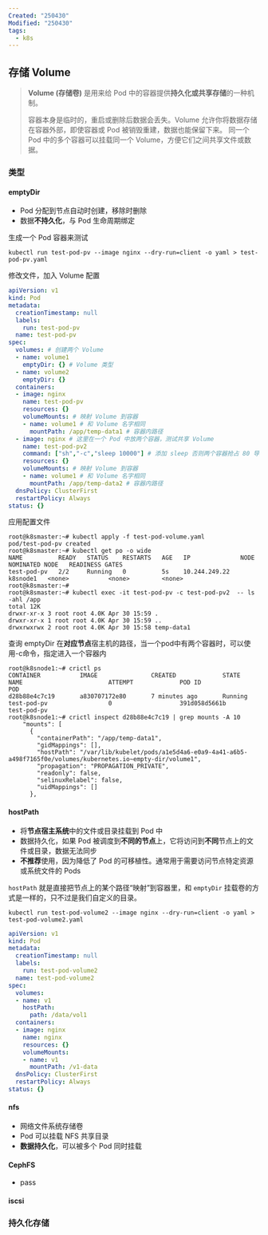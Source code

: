 ```yaml
---
Created: "250430"
Modified: "250430"
tags:
  - k8s
---
```

## 存储 Volume

> **Volume (存储卷)** 是用来给 Pod 中的容器提供**持久化或共享存储**的一种机制。
> 
> 容器本身是临时的，重启或删除后数据会丢失。Volume 允许你将数据存储在容器外部，即使容器或 Pod 被销毁重建，数据也能保留下来。
> 同一个 Pod 中的多个容器可以挂载同一个 Volume，方便它们之间共享文件或数据。

### 类型

#### emptyDir

- Pod 分配到节点自动时创建，移除时删除
- 数据**不持久化**，与 Pod 生命周期绑定

生成一个 Pod 容器来测试

```shell
kubectl run test-pod-pv --image nginx --dry-run=client -o yaml > test-pod-pv.yaml
```

修改文件，加入 Volume 配置

```yaml
apiVersion: v1
kind: Pod
metadata:
  creationTimestamp: null
  labels:
    run: test-pod-pv
  name: test-pod-pv
spec:
  volumes: # 创建两个 Volume
  - name: volume1
    emptyDir: {} # Volume 类型
  - name: volume2
    emptyDir: {}
  containers:
  - image: nginx
    name: test-pod-pv
    resources: {}
    volumeMounts: # 映射 Volume 到容器
    - name: volume1 # 和 Volume 名字相同
      mountPath: /app/temp-data1 # 容器内路径
  - image: nginx # 这里在一个 Pod 中放两个容器，测试共享 Volume
    name: test-pod-pv2
    command: ["sh","-c","sleep 10000"] # 添加 sleep 否则两个容器抢占 80 导致异常退出
    resources: {}
    volumeMounts: # 映射 Volume 到容器
    - name: volume1 # 和 Volume 名字相同
      mountPath: /app/temp-data2 # 容器内路径
  dnsPolicy: ClusterFirst
  restartPolicy: Always
status: {}
```

应用配置文件

```shell
root@k8smaster:~# kubectl apply -f test-pod-volume.yaml 
pod/test-pod-pv created
root@k8smaster:~# kubectl get po -o wide
NAME          READY   STATUS    RESTARTS   AGE   IP              NODE       NOMINATED NODE   READINESS GATES
test-pod-pv   2/2     Running   0          5s    10.244.249.22   k8snode1   <none>           <none>         <none>
root@k8smaster:~#
root@k8smaster:~# kubectl exec -it test-pod-pv -c test-pod-pv2  -- ls -ahl /app
total 12K
drwxr-xr-x 3 root root 4.0K Apr 30 15:59 .
drwxr-xr-x 1 root root 4.0K Apr 30 15:59 ..
drwxrwxrwx 2 root root 4.0K Apr 30 15:58 temp-data1
```


查询 emptyDir 在**对应节点**宿主机的路径，当一个pod中有两个容器时，可以使用-c命令，指定进入一个容器内

```shell
root@k8snode1:~# crictl ps
CONTAINER           IMAGE               CREATED             STATE               NAME                        ATTEMPT             POD ID              POD
d28b88e4c7c19       a830707172e80       7 minutes ago       Running             test-pod-pv                 0                   391d058d5661b       test-pod-pv
root@k8snode1:~# crictl inspect d28b88e4c7c19 | grep mounts -A 10
    "mounts": [
      {
        "containerPath": "/app/temp-data1",
        "gidMappings": [],
        "hostPath": "/var/lib/kubelet/pods/a1e5d4a6-e0a9-4a41-a6b5-a498f7165f0e/volumes/kubernetes.io~empty-dir/volume1",
        "propagation": "PROPAGATION_PRIVATE",
        "readonly": false,
        "selinuxRelabel": false,
        "uidMappings": []
      },
```
#### hostPath

- 将**节点宿主系统**中的文件或目录挂载到 Pod 中
- 数据持久化，如果 Pod 被调度到**不同的节点**上，它将访问到**不同**节点上的文件或目录，数据无法同步
- **不推荐**使用，因为降低了 Pod 的可移植性。通常用于需要访问节点特定资源或系统文件的 Pods

`hostPath` 就是直接把节点上的某个路径“映射”到容器里，和 `emptyDir` 挂载卷的方式是一样的，只不过是我们自定义的目录。

```shell
kubectl run test-pod-volume2 --image nginx --dry-run=client -o yaml > test-pod-volume2.yaml
```

```yaml
apiVersion: v1
kind: Pod
metadata:
  creationTimestamp: null
  labels:
    run: test-pod-volume2
  name: test-pod-volume2
spec:
  volumes:
  - name: v1
    hostPath:
      path: /data/vol1
  containers:
  - image: nginx
    name: nginx
    resources: {}
    volumeMounts:
    - name: v1
      mountPath: /v1-data
  dnsPolicy: ClusterFirst
  restartPolicy: Always
status: {}
```

#### nfs

- 网络文件系统存储卷
- Pod 可以挂载 NFS 共享目录
- **数据持久化**，可以被多个 Pod 同时挂载

#### CephFS

- pass

#### iscsi


### 持久化存储
